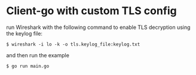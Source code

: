 
# Client-go with custom TLS config

run Wireshark with the following command to enable TLS decryption using the keylog file:

```console
$ wireshark -i lo -k -o tls.keylog_file:keylog.txt
```

and then run the example

```console
$ go run main.go
```
